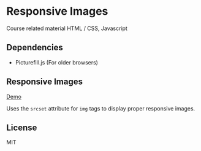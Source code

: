 # Responsive Images

Course related material HTML / CSS, Javascript

## Dependencies

* Picturefill.js (For older browsers)

## Responsive Images

[Demo](http://lib.minus.nz/responsive-images/)

Uses the `srcset` attribute for `img` tags to display proper responsive images.

## License

MIT
